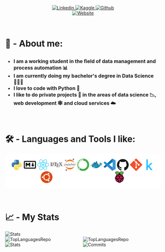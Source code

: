 <div id="header" align="center">
    <div id="bages">
        <a href="https://www.linkedin.com/in/john-truninger/">
            <img
                src="https://img.shields.io/badge/linkedin-%230077B5.svg?style=for-the-badge&logo=linkedin&logoColor=white"
                alt="Linkedin"
            />
        </a>
        <a href="https://www.kaggle.com/johntrunix">
            <img
                src="https://img.shields.io/badge/Kaggle-035a7d?style=for-the-badge&logo=kaggle&logoColor=white"
                alt="Kaggle"
            />
        </a>
        <a href="https://github.com/JohnTrunix">
            <img
                src="https://img.shields.io/badge/github-%23121011.svg?style=for-the-badge&logo=github&logoColor=white"
                alt="Github"
            />
        </a>
    </div>
    <a href="https://www.john-trunix.ch">
        <img
            src="https://img.shields.io/website?down_color=red&down_message=offline&style=for-the-badge&up_message=online&url=https%3A%2F%2Fjohn-trunix.ch"
            alt="Website"
        />
    </a>
</div>
<br />
<br />
<h1>
    📘 - About me:
    <h2 />
    <ul style="font-size: medium">
        <li>
            I am a working student in the field of data management and process
            automation 📊
        </li>
        <li>I am currently doing my bachelor's degree in Data Science 👨🏻‍🎓</li>
        <li>I love to code with Python 🐍</li>
        <li>
            I like to do private projects 📁 in the areas of data science 📉,
            web development 🕸️ and cloud services ☁️
        </li>
    </ul>
    <br />
    <h1>🛠️ - Languages and Tools I like:</h1>
    <div
        style="
            background-color: white;
            border-radius: 1rem;
            padding: 1rem;
            display: flex;
            justify-content: space-around;
            flex-wrap: wrap;
        "
    >
        <img
            src="https://raw.githubusercontent.com/devicons/devicon/1119b9f84c0290e0f0b38982099a2bd027a48bf1/icons/python/python-original.svg"
            title="Python"
            alt="Python"
            width="40"
        />
        <img
            src="https://raw.githubusercontent.com/devicons/devicon/1119b9f84c0290e0f0b38982099a2bd027a48bf1/icons/markdown/markdown-original.svg"
            title="Markdown"
            alt="Markdown"
            width="40"
        />
        <img
            src="https://raw.githubusercontent.com/devicons/devicon/1119b9f84c0290e0f0b38982099a2bd027a48bf1/icons/react/react-original.svg"
            title="React"
            alt="React"
            width="40"
        />
        <img
            src="https://raw.githubusercontent.com/devicons/devicon/1119b9f84c0290e0f0b38982099a2bd027a48bf1/icons/latex/latex-original.svg"
            title="Latex"
            alt="Latex"
            width="40"
        />
        <img
            src="https://raw.githubusercontent.com/devicons/devicon/1119b9f84c0290e0f0b38982099a2bd027a48bf1/icons/jupyter/jupyter-original-wordmark.svg"
            title="Jupyter"
            alt="Jupyter"
            width="40"
        />
        <img
            src="https://raw.githubusercontent.com/devicons/devicon/1119b9f84c0290e0f0b38982099a2bd027a48bf1/icons/anaconda/anaconda-original.svg"
            title="Anaconda"
            alt="Anaconda"
            width="40"
        />
        <img
            src="https://raw.githubusercontent.com/devicons/devicon/1119b9f84c0290e0f0b38982099a2bd027a48bf1/icons/docker/docker-original.svg"
            title="Docker"
            alt="Docker"
            width="40"
        />
        <img
            src="https://raw.githubusercontent.com/devicons/devicon/1119b9f84c0290e0f0b38982099a2bd027a48bf1/icons/vscode/vscode-original.svg"
            title="VSCode"
            alt="VSCode"
            width="40"
        />
        <img
            src="https://raw.githubusercontent.com/devicons/devicon/1119b9f84c0290e0f0b38982099a2bd027a48bf1/icons/github/github-original.svg"
            title="Github"
            alt="Github"
            width="40"
        />
        <img
            src="https://raw.githubusercontent.com/devicons/devicon/1119b9f84c0290e0f0b38982099a2bd027a48bf1/icons/git/git-original.svg"
            title="Git"
            alt="Git"
            width="40"
        />
        <img
            src="https://raw.githubusercontent.com/devicons/devicon/1119b9f84c0290e0f0b38982099a2bd027a48bf1/icons/kaggle/kaggle-original.svg"
            title="Kaggle"
            alt="Anaconda"
            width="40"
        />
        <img
            src="https://raw.githubusercontent.com/devicons/devicon/1119b9f84c0290e0f0b38982099a2bd027a48bf1/icons/ubuntu/ubuntu-plain.svg"
            title="Ubuntu"
            alt="Ubuntu"
            width="40"
        />
        <img
            src="https://raw.githubusercontent.com/devicons/devicon/1119b9f84c0290e0f0b38982099a2bd027a48bf1/icons/raspberrypi/raspberrypi-original.svg"
            title="Raspberry"
            alt="Raspberry"
            width="40"
        />
    </div>
    <br />
    <br />
    <h1>📈 - My Stats</h1>
    <div style="display: flex; flex-direction: column; justify-content: center">
        <img
            src="http://github-profile-summary-cards.vercel.app/api/cards/profile-details?username=johntrunix&theme=github"
            alt="Stats"
            width="100%"
        />
        <div
            style="
                display: flex;
                flex-direction: row;
                width: 100%;
                justify-content: center;
            "
        >
            <img
                src="http://github-profile-summary-cards.vercel.app/api/cards/repos-per-language?username=johntrunix&theme=github"
                alt="TopLanguagesRepo"
                width="50%"
            />
            <img
                src="http://github-profile-summary-cards.vercel.app/api/cards/most-commit-language?username=johntrunix&theme=github"
                alt="TopLanguagesRepo"
                width="50%"
            />
        </div>
        <div
            style="
                display: flex;
                flex-direction: row;
                width: 100%;
                justify-content: center;
            "
        >
            <img
                src="http://github-profile-summary-cards.vercel.app/api/cards/stats?username=johntrunix&theme=github"
                alt="Stats"
                width="50%"
            />
            <img
                src="http://github-profile-summary-cards.vercel.app/api/cards/productive-time?username=johntrunix&theme=github&utcOffset=8"
                alt="Commits"
                width="50%"
            />
        </div>
    </div>
</h1>
